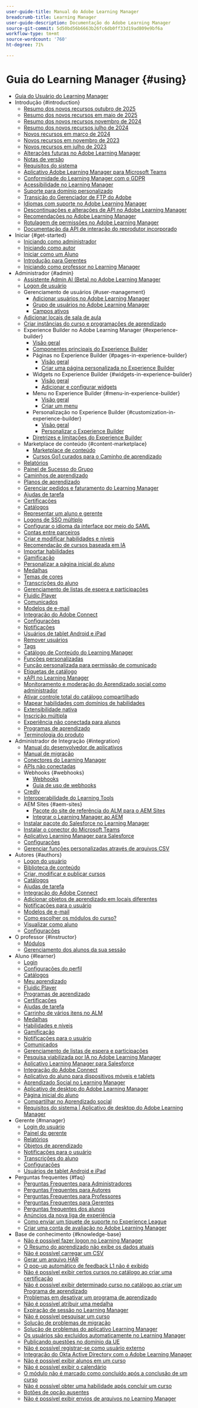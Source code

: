 ```yaml
---
user-guide-title: Manual do Adobe Learning Manager
breadcrumb-title: Learning Manager
user-guide-description: Documentação do Adobe Learning Manager
source-git-commit: 5d50bd56b6663b26fc6db0ff33d19ad809e9bf6a
workflow-type: tm+mt
source-wordcount: '760'
ht-degree: 71%

---
```



# Guia do Learning Manager {#using}

* [Guia do Usuário do Learning Manager](user-guide.md)
* Introdução {#introduction}
   * [Resumo dos novos recursos outubro de 2025](/help/migrated/whats-new.md)
   * [Resumo dos novos recursos em maio de 2025](/help/migrated/whats-new-may-2025.md)
   * [Resumo dos novos recursos novembro de 2024](/help/migrated/whats-new-nov-24.md)
   * [Resumo dos novos recursos julho de 2024](whats-new-july-2024.md)
   * [Novos recursos em março de 2024](whats-new-march-2024.md)
   * [Novos recursos em novembro de 2023](whats-new-november-2023.md)
   * [Novos recursos em julho de 2023](whats-new-2023-july.md)
   * [Alterações futuras no Adobe Learning Manager](/help/migrated/upcoming-changes-in-adobe-learning-manager.md)
   * [Notas de versão](release-note/release-notes.md)
   * [Requisitos do sistema](system-requirements.md)
   * [Aplicativo Adobe Learning Manager para Microsoft Teams](adobe-learning-manager-app-microsoft-teams.md)
   * [Conformidade do Learning Manager com o GDPR](kb/prime-gdpr.md)
   * [Acessibilidade no Learning Manager](accessibility-learning-manager.md)
   * [Suporte para domínio personalizado](custom-domain.md)
   * [Transição do Gerenciador de FTP do Adobe](transition-from-ftp-manager.md)
   * [Idiomas com suporte no Adobe Learning Manager](/help/migrated/languages-supported.md)
   * [Descontinuações e alterações de API no Adobe Learning Manager](api-deprecations-list.md)
   * [Recomendações no Adobe Learning Manager](recommendations-adobe-learning-manager.md)
   * [Rotulagem de permissões no Adobe Learning Manager](white-label.md)
   * [Documentação da API de interação do reprodutor incorporado](/help/migrated/embedded-player-interaction.md)
* Iniciar {#get-started}
   * [Iniciando como administrador](administrators/feature-summary/getting-started-admin.md)
   * [Iniciando como autor](authors/feature-summary/getting-started-author.md)
   * [Iniciar como um Aluno](learners/feature-summary/getting-started-learner.md)
   * [Introdução para Gerentes](managers/feature-summary/getting-started-manager.md)
   * [Iniciando como professor no Learning Manager](instructors/feature-summary/getting-started.md)
* Administrador {#admin}
   * [Assistente Admin AI (Beta) no Adobe Learning Manager](/help/migrated/administrators/feature-summary/alm-ai-assistant.md)
   * [Logon de usuário](administrators/feature-summary/user-login.md)
   * Gerenciamento de usuários {#user-management}
      * [Adicionar usuários no Adobe Learning Manager](administrators/feature-summary/add-users-user-groups.md)
      * [Grupo de usuários no Adobe Learning Manager](/help/migrated/administrators/feature-summary/user-group.md)
      * [Campos ativos](/help/migrated/administrators/feature-summary/active-fields.md)
   * [Adicionar locais de sala de aula](administrators/feature-summary/classroom.md)
   * [Criar instâncias do curso e programações de aprendizado](administrators/feature-summary/courses.md)
   * Experience Builder no Adobe Learning Manager {#experience-builder}
      * [Visão geral](/help/migrated/administrators/feature-summary/experience-builder/overview.md)
      * [Componentes principais do Experience Builder](/help/migrated/administrators/feature-summary/experience-builder/components-in-experience-builder.md)
      * Páginas no Experience Builder {#pages-in-experience-builder}
         * [Visão geral](/help/migrated/administrators/feature-summary/experience-builder/pages-overview.md)
         * [Criar uma página personalizada no Experience Builder](/help/migrated/administrators/feature-summary/experience-builder/create-a-page.md)
      * Widgets no Experience Builder {#widgets-in-experience-builder}
         * [Visão geral](/help/migrated/administrators/feature-summary/experience-builder/widget-overview.md)
         * [Adicionar e configurar widgets](/help/migrated/administrators/feature-summary/experience-builder/add-a-widget.md)
      * Menu no Experience Builder {#menu-in-experience-builder}
         * [Visão geral](/help/migrated/administrators/feature-summary/experience-builder/menu-overview.md)
         * [Criar um menu](/help/migrated/administrators/feature-summary/experience-builder/create-a-menu.md)
      * Personalização no Experience Builder {#customization-in-experience-builder}
         * [Visão geral](/help/migrated/administrators/feature-summary/experience-builder/customization-overview.md)
         * [Personalizar o Experience Builder](/help/migrated/administrators/feature-summary/experience-builder/customization-experience-builder.md)
      * [Diretrizes e limitações do Experience Builder](/help/migrated/administrators/feature-summary/experience-builder/experience-builder-guidelines.md)
   * Marketplace de conteúdo {#content-marketplace}
      * [Marketplace de conteúdo](administrators/feature-summary/content-marketplace.md)
      * [Cursos Go1 curados para o Caminho de aprendizado](administrators/feature-summary/content-marketplace/curate-go1-playlist.md)
   * [Relatórios](administrators/feature-summary/reports.md)
   * [Painel de Sucesso do Grupo](/help/migrated/administrators/feature-summary/group-success-dashboard.md)
   * [Caminhos de aprendizado](administrators/feature-summary/learning-paths.md)
   * [Planos de aprendizado](administrators/feature-summary/learning-plans.md)
   * [Gerenciar pedidos e faturamento do Learning Manager](administrators/feature-summary/billing-management.md)
   * [Ajudas de tarefa](administrators/feature-summary/job-aids.md)
   * [Certificações](administrators/feature-summary/certifications.md)
   * [Catálogos](administrators/feature-summary/catalogs.md)
   * [Representar um aluno e gerente](administrators/feature-summary/impersonation-learner-manager.md)
   * [Logons de SSO múltiplo](administrators/feature-summary/multiple-sso-logins.md)
   * [Configurar o idioma da interface por meio do SAML](/help/migrated/administrators/feature-summary/set-up-interface-language-through-saml.md)
   * [Contas entre parceiros](administrators/feature-summary/peer-account.md)
   * [Criar e modificar habilidades e níveis](administrators/feature-summary/skills-levels.md)
   * [Recomendação de cursos baseada em IA](ai-based-recommendations.md)
   * [Importar habilidades](administrators/feature-summary/import-skills-external-sources.md)
   * [Gamificação](administrators/feature-summary/gamification.md)
   * [Personalizar a página inicial do aluno](administrators/feature-summary/customize-learner-homepage.md)
   * [Medalhas](administrators/feature-summary/badges.md)
   * [Temas de cores](administrators/feature-summary/themes.md)
   * [Transcrições do aluno](administrators/feature-summary/learner-transcripts.md)
   * [Gerenciamento de listas de espera e participações](administrators/feature-summary/waitlist-attendance-management.md)
   * [Fluidic Player](administrators/feature-summary/fluidic-player.md)
   * [Comunicados](administrators/feature-summary/announcements.md)
   * [Modelos de e-mail](administrators/feature-summary/email-templates.md)
   * [Integração do Adobe Connect](administrators/feature-summary/adobeconnect-integration.md)
   * [Configurações](administrators/feature-summary/settings.md)
   * [Notificações](administrators/feature-summary/user-notifications.md)
   * [Usuários de tablet Android e iPad](administrators/feature-summary/ipad-android-tablet-users.md)
   * [Remover usuários](administrators/feature-summary/purge-users.md)
   * [Tags](administrators/feature-summary/tags.md)
   * [Catálogo de Conteúdo do Learning Manager](administrators/feature-summary/content-catalogs.md)
   * [Funções personalizadas](administrators/feature-summary/custom-role.md)
   * [Função personalizada para permissão de comunicado](/help/migrated/administrators/feature-summary/create-custom-role-for-announcement.md)
   * [Etiquetas de catálogo](administrators/feature-summary/catalog-labels.md)
   * [xAPI no Learning Manager](authors/feature-summary/xapi.md)
   * [Monitoramento e moderação do Aprendizado social como administrador](administrators/feature-summary/social-learning-configurations-as-an-admin.md)
   * [Ativar controle total do catálogo compartilhado](administrators/feature-summary/shared-catalog-full-control.md)
   * [Mapear habilidades com domínios de habilidades](administrators/feature-summary/curation-skills.md)
   * [Extensibilidade nativa](administrators/feature-summary/native-extensibility.md)
   * [Inscrição múltipla](administrators/feature-summary/multiple-enrollment.md)
   * [Experiência não conectada para alunos](administrators/feature-summary/non-logged-in-experience-learners.md)
   * [Programas de aprendizado](administrators/feature-summary/learning-programs.md)
   * [Terminologia do produto](administrators/feature-summary/product-terminology.md)
* Administrador de Integração {#integration}
   * [Manual do desenvolvedor de aplicativos](integration-admin/feature-summary/developer-manual.md)
   * [Manual de migração](integration-admin/feature-summary/migration-manual.md)
   * [Conectores do Learning Manager](integration-admin/feature-summary/connectors.md)
   * [APIs não conectadas](integration-admin/feature-summary/non-logged-in-apis.md)
   * Webhooks {#webhooks}
      * [Webhooks](/help/migrated/integration-admin/feature-summary/webhooks.md)
      * [Guia de uso de webhooks](/help/migrated/integration-admin/feature-summary/webhooks-usage-guide.md)
   * [Credly](integration-admin/feature-summary/credly-integration.md)
   * [Interoperabilidade do Learning Tools](/help/migrated/integration-admin/feature-summary/learning-tools-interoperability.md)
   * AEM Sites {#aem-sites}
      * [Pacote do site de referência do ALM para o AEM Sites](/help/migrated/adobe-learning-manager-integration-aem.md)
      * [Integrar o Learning Manager ao AEM](integrate-aem-learning-manager.md)
   * [Instalar pacote do Salesforce no Learning Manager](integration-admin/feature-summary/install-salesforce-package.md)
   * [Instalar o conector do Microsoft Teams](integration-admin/feature-summary/install-microsoft-teams-connector.md)
   * [Aplicativo Learning Manager para Salesforce](integration-admin/feature-summary/sfdc-app.md)
   * [Configurações](integration-admin/feature-summary/settings.md)
   * [Gerenciar funções personalizadas através de arquivos CSV](integration-admin/feature-summary/configure-role-csv-files.md)
* Autores {#authors}
   * [Logon do usuário](authors/feature-summary/user-login.md)
   * [Biblioteca de conteúdo](authors/feature-summary/content-library.md)
   * [Criar, modificar e publicar cursos](authors/feature-summary/courses.md)
   * [Catálogos](authors/feature-summary/catalogs.md)
   * [Ajudas de tarefa](authors/feature-summary/job-aids.md)
   * [Integração do Adobe Connect](authors/feature-summary/adobeconnect-integration.md)
   * [Adicionar objetos de aprendizado em locais diferentes](authors/feature-summary/add-new-language-learning-objects.md)
   * [Notificações para o usuário](authors/feature-summary/user-notifications.md)
   * [Modelos de e-mail](authors/feature-summary/email-templates-author.md)
   * [Como escolher os módulos do curso?](authors/how-to-choose-modules.md)
   * [Visualizar como aluno](authors/feature-summary/fluidic-player.md)
   * [Configurações](authors/feature-summary/settings.md)
* O professor {#instructor}
   * [Módulos](instructors/feature-summary/modules.md)
   * [Gerenciamento dos alunos da sua sessão](instructors/feature-summary/learners.md)
* Aluno {#learner}
   * [Login](learners/feature-summary/user-login.md)
   * [Configurações do perfil](learners/feature-summary/settings.md)
   * [Catálogos](learners/feature-summary/catalogs.md)
   * [Meu aprendizado](learners/feature-summary/courses.md)
   * [Fluidic Player](learners/feature-summary/fluidic-player.md)
   * [Programas de aprendizado](learners/feature-summary/learning-programs.md)
   * [Certificações](learners/feature-summary/certifications.md)
   * [Ajudas de tarefa](learners/feature-summary/job-aids.md)
   * [Carrinho de vários itens no ALM](learners/feature-summary/multi-item-cart.md)
   * [Medalhas](learners/feature-summary/badges.md)
   * [Habilidades e níveis](learners/feature-summary/skills-levels.md)
   * [Gamificação](learners/feature-summary/gamification.md)
   * [Notificações para o usuário](learners/feature-summary/user-notifications.md)
   * [Comunicados](learners/feature-summary/announcements.md)
   * [Gerenciamento de listas de espera e participações](learners/feature-summary/waitlist-attendance-management.md)
   * [Pesquisa viabilizada por IA no Adobe Learning Manager](/help/migrated/learners/feature-summary/advanced-search.md)
   * [Aplicativo Learning Manager para Salesforce](learners/feature-summary/sfdc-app.md)
   * [Integração do Adobe Connect](learners/feature-summary/adobeconnect-integration.md)
   * [Aplicativo do aluno para dispositivos móveis e tablets](learners/feature-summary/ipad-android-tablet-users.md)
   * [Aprendizado Social no Learning Manager](learners/feature-summary/social-learning-web-user.md)
   * [Aplicativo de desktop do Adobe Learning Manager](learners/adobe-learning-manager-app-for-desktop.md)
   * [Página inicial do aluno](learners/feature-summary/learner-home-page.md)
   * [Compartilhar no Aprendizado social](learners/feature-summary/share-to-social.md)
   * [Requisitos do sistema | Aplicativo de desktop do Adobe Learning Manager](learners/adobe-learning-manager-app-for-desktop/adobe-learning-manager-desktop-app-system-requirements.md)
* Gerente {#manager}
   * [Login do usuário](managers/feature-summary/user-login.md)
   * [Painel do gerente](managers/feature-summary/manager-dashboard.md)
   * [Relatórios](managers/feature-summary/reports.md)
   * [Objetos de aprendizado](managers/feature-summary/learning-objects.md)
   * [Notificações para o usuário](managers/feature-summary/user-notifications.md)
   * [Transcrições do aluno](managers/feature-summary/learner-transcripts.md)
   * [Configurações](managers/feature-summary/settings.md)
   * [Usuários de tablet Android e iPad](managers/feature-summary/ipad-android-tablet-users.md)
* Perguntas frequentes {#faq}
   * [Perguntas Frequentes para Administradores](administrators/frequently-asked-questions-for-administrators.md)
   * [Perguntas Frequentes para Autores](authors/frequently-asked-questions-for-authors.md)
   * [Perguntas Frequentes para Professores](instructors/frequently-asked-questions-for-instructors.md)
   * [Perguntas Frequentes para Gerentes](managers/frequently-asked-questions-for-managers.md)
   * [Perguntas frequentes dos alunos](learners/frequently-asked-questions-for-learners.md)
   * [Anúncios da nova liga de experiência](/help/migrated/new-experience-league-announcement.md)
   * [Como enviar um tíquete de suporte no Experience League](/help/migrated/how-to-submit-support-ticket.md)
   * [Criar uma conta de avaliação no Adobe Learning Manager](/help/migrated/create-trial-account.md)
* Base de conhecimento {#knowledge-base}
   * [Não é possível fazer logon no Learning Manager](kb/unable-log-in-learning-manager.md)
   * [O Resumo do aprendizado não exibe os dados atuais](kb/learning-summary-not-display-data.md)
   * [Não é possível carregar um CSV](kb/unable-to-upload-csv.md)
   * [Gerar um arquivo HAR](kb/generate-har-file.md)
   * [O pop-up automático de feedback L1 não é exibido](kb/l1-feedback-auto-popup-does-not-appear.md)
   * [Não é possível exibir certos cursos no catálogo ao criar uma certificação](kb/unable-to-view-certain-courses.md)
   * [Não é possível exibir determinado curso no catálogo ao criar um Programa de aprendizado](kb/unable-view-course-catalog.md)
   * [Problemas em desativar um programa de aprendizado](kb/issues-retiring-learning-program.md)
   * [Não é possível atribuir uma medalha](kb/badge-not-assigned.md)
   * [Expiração de sessão no Learning Manager](kb/login-issue.md)
   * [Não é possível pesquisar um curso](kb/unable-to-search-course.md)
   * [Solução de problemas de migração](kb/troubleshooting-migration.md)
   * [Solução de problemas do aplicativo Learning Manager](kb/troubleshooting-issues-with-adobe-learning-manager-desktop-app.md)
   * [Os usuários são excluídos automaticamente no Learning Manager](kb/auto-delete.md)
   * [Publicando questões no domínio da UE](kb/publish-issue-eu-domain.md)
   * [Não é possível registrar-se como usuário externo](kb/register-issue-external-user.md)
   * [Integração do Okta Active Directory com o Adobe Learning Manager](kb/okta-active-directory-integration.md)
   * [Não é possível exibir alunos em um curso](kb/unable-view-learners-course.md)
   * [Não é possível exibir o calendário](kb/unable-view-calendar.md)
   * [O módulo não é marcado como concluído após a conclusão de um curso](kb/module-not-marked-complete.md)
   * [Não é possível obter uma habilidade após concluir um curso](kb/skill-not-achieved.md)
   * [Botões de opção ausentes](kb/selection-button-invisible.md)
   * [Não é possível exibir envios de arquivos no Learning Manager](kb/unable-to-view-submitted-file.md)
